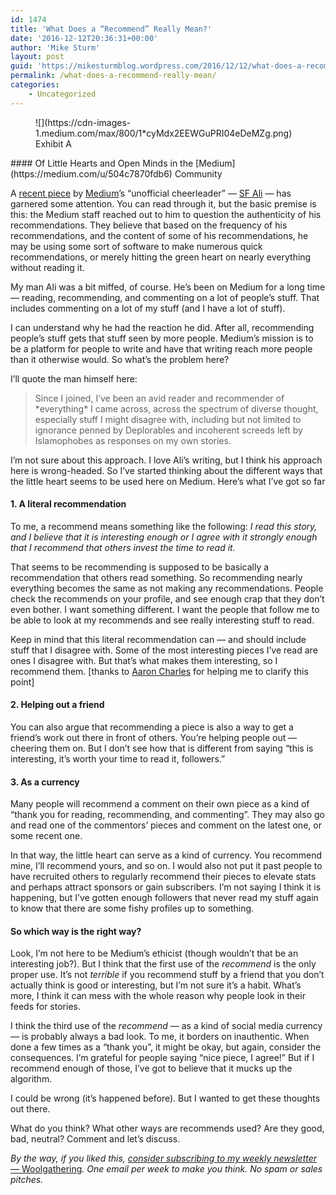 ```yaml
---
id: 1474
title: 'What Does a “Recommend” Really Mean?'
date: '2016-12-12T20:36:31+00:00'
author: 'Mike Sturm'
layout: post
guid: 'https://mikesturmblog.wordpress.com/2016/12/12/what-does-a-recommend-really-mean/'
permalink: /what-does-a-recommend-really-mean/
categories:
    - Uncategorized
---
```


<figure class="wp-caption">![](https://cdn-images-1.medium.com/max/800/1*cyMdx2EEWGuPRI04eDeMZg.png)<figcaption class="wp-caption-text">Exhibit A</figcaption></figure>#### Of Little Hearts and Open Minds in the [Medium](https://medium.com/u/504c7870fdb6) Community

A [recent piece](https://medium.com/swlh/medium-doesnt-want-me-to-be-medium-s-resident-cheerleader-anymore-i-m-sorry-4a2ff02f05bb#.1pfaow79e) by [Medium](https://medium.com/u/504c7870fdb6)’s “unofficial cheerleader” — [SF Ali](https://medium.com/u/a93b63b73c8f) — has garnered some attention. You can read through it, but the basic premise is this: the Medium staff reached out to him to question the authenticity of his recommendations. They believe that based on the frequency of his recommendations, and the content of some of his recommendations, he may be using some sort of software to make numerous quick recommendations, or merely hitting the green heart on nearly everything without reading it.

My man Ali was a bit miffed, of course. He’s been on Medium for a long time — reading, recommending, and commenting on a lot of people’s stuff. That includes commenting on a lot of my stuff (and I have a lot of stuff).

I can understand why he had the reaction he did. After all, recommending people’s stuff gets that stuff seen by more people. Medium’s mission is to be a platform for people to write and have that writing reach more people than it otherwise would. So what’s the problem here?

I’ll quote the man himself here:

> Since I joined, I’ve been an avid reader and recommender of \*everything\* I came across, across the spectrum of diverse thought, especially stuff I might disagree with, including but not limited to ignorance penned by Deplorables and incoherent screeds left by Islamophobes as responses on my own stories.

I’m not sure about this approach. I love Ali’s writing, but I think his approach here is wrong-headed. So I’ve started thinking about the different ways that the little heart seems to be used here on Medium. Here’s what I’ve got so far

#### 1. A literal recommendation

To me, a recommend means something like the following: *I read this story, and I believe that it is interesting enough or I agree with it strongly enough that I recommend that others invest the time to read it.*

That seems to be recommending is supposed to be basically a recommendation that others read something. So recommending nearly everything becomes the same as not making any recommendations. People check the recommends on your profile, and see enough crap that they don’t even bother. I want something different. I want the people that follow me to be able to look at my recommends and see really interesting stuff to read.

Keep in mind that this literal recommendation can — and should include stuff that I disagree with. Some of the most interesting pieces I’ve read are ones I disagree with. But that’s what makes them interesting, so I recommend them. \[thanks to [Aaron Charles](https://medium.com/u/162b6386fc92) for helping me to clarify this point\]

#### 2. Helping out a friend

You can also argue that recommending a piece is also a way to get a friend’s work out there in front of others. You’re helping people out — cheering them on. But I don’t see how that is different from saying “this is interesting, it’s worth your time to read it, followers.”

#### 3. As a currency

Many people will recommend a comment on their own piece as a kind of “thank you for reading, recommending, and commenting”. They may also go and read one of the commentors’ pieces and comment on the latest one, or some recent one.

In that way, the little heart can serve as a kind of currency. You recommend mine, I’ll recommend yours, and so on. I would also not put it past people to have recruited others to regularly recommend their pieces to elevate stats and perhaps attract sponsors or gain subscribers. I’m not saying I think it is happening, but I’ve gotten enough followers that never read my stuff again to know that there are some fishy profiles up to something.

#### So which way is the right way?

Look, I’m not here to be Medium’s ethicist (though wouldn’t that be an interesting job?). But I think that the first use of the *recommend* is the only proper use. It’s not *terrible* if you recommend stuff by a friend that you don’t actually think is good or interesting, but I’m not sure it’s a habit. What’s more, I think it can mess with the whole reason why people look in their feeds for stories.

I think the third use of the *recommend* — as a kind of social media currency — is probably always a bad look. To me, it borders on inauthentic. When done a few times as a “thank you”, it might be okay, but again, consider the consequences. I’m grateful for people saying “nice piece, I agree!” But if I recommend enough of those, I’ve got to believe that it mucks up the algorithm.

I could be wrong (it’s happened before). But I wanted to get these thoughts out there.

What do you think? What other ways are recommends used? Are they good, bad, neutral? Comment and let’s discuss.

*By the way, if you liked this,* [*consider subscribing to my weekly newsletter —* Woolgathering](http://tinyletter.com/mike_sturm)*. One email per week to make you think. No spam or sales pitches.*